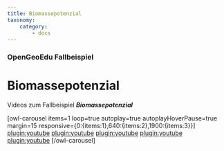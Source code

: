 ```yaml
---
title: Biomassepotenzial
taxonomy:
    category:
        - docs
---
```


### OpenGeoEdu Fallbeispiel

# Biomassepotenzial

Videos zum Fallbeispiel ***Biomassepotenzial***

[owl-carousel items=1 loop=true autoplay=true autoplayHoverPause=true margin=15 responsive={0:{items:1},640:{items:2},1900:{items:3}}]
[plugin:youtube](https://youtu.be/_a8ZzX2gnE4)
[plugin:youtube](https://youtu.be/ff_ocN232uU)
[plugin:youtube](https://youtu.be/VJY75HyRNzQ)
[plugin:youtube](https://youtu.be/EZnbLgzcY80)
[plugin:youtube](https://youtu.be/3gBfCsBm6TM)
[/owl-carousel]


<!--
<div class="embed-responsive embed-responsive-16by9">
<iframe class="embed-responsive-item" src="//slides.com/al-z/deck/embed" width="576" height="420" scrolling="no" frameborder="0" webkitallowfullscreen mozallowfullscreen allowfullscreen></iframe>
</div>
-->
